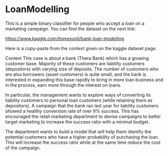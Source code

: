 # LoanModelling
This is a simple binary classifier for people who accept a loan on a marketing campaign. You can find the dataset on the next link: 

https://www.kaggle.com/itsmesunil/bank-loan-modelling

Here is a copy-paste from the context given on the kaggle dataset page.

Context
This case is about a bank (Thera Bank) which has a growing customer base. Majority of these customers are liability customers (depositors)
with varying size of deposits. The number of customers who are also borrowers (asset customers) is quite small, and the bank is interested
in expanding this base rapidly to bring in more loan business and in the process, earn more through the interest on loans. 

In particular, the management wants to explore ways of converting its liability customers to personal loan customers (while retaining them
as depositors). A campaign that the bank ran last year for liability customers showed a healthy conversion rate of over 9% success. 
This has encouraged the retail marketing department to devise campaigns to better target marketing to increase the success ratio with a 
minimal budget.

The department wants to build a model that will help them identify the potential customers who have a higher probability of purchasing the
loan. This will increase the success ratio while at the same time reduce the cost of the campaign.
